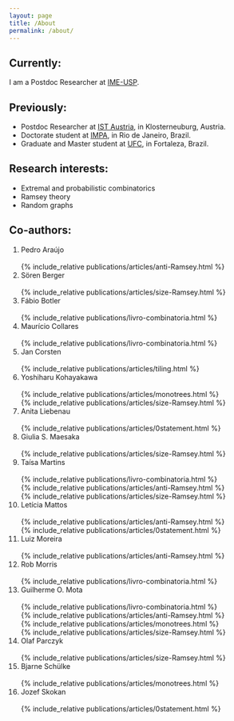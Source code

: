 ```yaml
---
layout: page
title: /About
permalink: /about/
---
```

## Currently:
I am a Postdoc Researcher at [IME-USP](https://www.ime.usp.br/).

## Previously:
 - Postdoc Researcher at [IST Austria](https://ist.ac.at/home), in Klosterneuburg, Austria.
 - Doctorate student at [IMPA](https://impa.br/en_US/), in Rio de Janeiro, Brazil.
 - Graduate and Master student at [UFC](http://www.mat.ufc.br/), in Fortaleza, Brazil.

## Research interests:
 - Extremal and probabilistic combinatorics
 - Ramsey theory
 - Random graphs

## Co-authors:

<ol>
<li><div class="collapsible">
  Pedro Araújo
</div>
<div class="content">
<br/>{% include_relative publications/articles/anti-Ramsey.html %}
<br/></div></li>

<li><div class="collapsible">
  Sören Berger
</div>
<div class="content">
<br/>{% include_relative publications/articles/size-Ramsey.html %}
<br/></div></li>

<li><div class="collapsible">
  Fábio Botler
</div>
<div class="content">
<br/>{% include_relative publications/livro-combinatoria.html %}
<br/></div></li>

<li><div class="collapsible">
  Maurício Collares
</div>
<div class="content">
<br/>{% include_relative publications/livro-combinatoria.html %}
<br/></div></li>

<li><div class="collapsible">
  Jan Corsten
</div>
<div class="content">
<br/>{% include_relative publications/articles/tiling.html %}
<br/> </div></li>

<li><div class="collapsible">
  Yoshiharu Kohayakawa 
</div><div class="content">
<br/>{% include_relative publications/articles/monotrees.html %}
<br/>{% include_relative publications/articles/size-Ramsey.html %}
<br/></div></li>

<li><div class="collapsible">
  Anita Liebenau
</div><div class="content">
<br/>{% include_relative publications/articles/0statement.html %}
<br/></div></li>

<li><div class="collapsible">
  Giulia S. Maesaka
</div><div class="content">
<br/>{% include_relative publications/articles/size-Ramsey.html %}
<br/></div></li>

<li><div class="collapsible">
  Taísa Martins 
</div><div class="content">
<br/>{% include_relative publications/livro-combinatoria.html %}
<br/>{% include_relative publications/articles/anti-Ramsey.html %}
<br/>{% include_relative publications/articles/size-Ramsey.html %}
<br/></div></li>

<li><div class="collapsible">
  Letícia Mattos 
</div><div class="content">
<br/>{% include_relative publications/articles/anti-Ramsey.html %}
<br/>{% include_relative publications/articles/0statement.html %}
<br/></div></li>

<li><div class="collapsible">
  Luiz Moreira
</div><div class="content">
<br/>{% include_relative publications/articles/anti-Ramsey.html %}
<br/></div></li>

<li><div class="collapsible">
  Rob Morris
</div>
<div class="content">
<br/>{% include_relative publications/livro-combinatoria.html %}
<br/></div></li>

<li><div class="collapsible">
  Guilherme O. Mota 
</div><div class="content">
<br/>{% include_relative publications/livro-combinatoria.html %}
<br/>{% include_relative publications/articles/anti-Ramsey.html %}
<br/>{% include_relative publications/articles/monotrees.html %}
<br/>{% include_relative publications/articles/size-Ramsey.html %}
<br/></div></li>

<li><div class="collapsible">
  Olaf Parczyk
</div><div class="content">
<br/>{% include_relative publications/articles/size-Ramsey.html %}
<br/></div></li>

<li><div class="collapsible">
  Bjarne Schülke
</div><div class="content">
<br/>{% include_relative publications/articles/monotrees.html %}
<br/></div></li>

<li><div class="collapsible">
  Jozef Skokan
</div><div class="content">
<br/>{% include_relative publications/articles/0statement.html %}
<br/></div></li>
</ol>

<script src="{{site.baseurl}}/assets/collapsible.js"></script>

